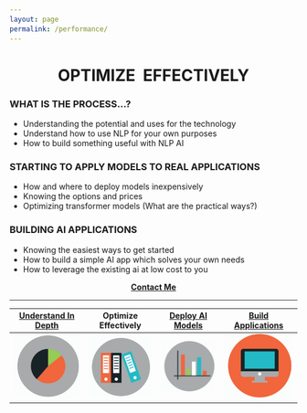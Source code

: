 ```yaml
---
layout: page
permalink: /performance/
---
```

<h1 style="text-align: center;"><strong>OPTIMIZE &nbsp;EFFECTIVELY</strong></h1>

### **WHAT IS THE PROCESS…?**
* Understanding the potential and uses for the technology
* Understand how to use NLP for your own purposes
* How to build something useful with NLP AI

### **STARTING TO APPLY MODELS TO REAL APPLICATIONS**
* How and where to deploy models inexpensively
* Knowing the options and prices
* Optimizing transformer models (What are the practical ways?)

### **BUILDING AI APPLICATIONS**
* Knowing the easiest ways to get started
* How to build a simple AI app which solves your own needs
* How to leverage the existing ai at low cost to you
<p style="text-align: center;"><strong><a href="https://actionpace.github.io/awslambda-huggingface-optimization-project/contact/">Contact Me</a></strong></p>

<hr style="height:1px;border:none;color:#333;background-color:#333;" />

| <strong>[Understand In Depth](../understand)</strong>|<strong>Optimize Effectively</strong>|<strong>[Deploy AI Models](../deploy)</strong>|<strong>[Build Applications](../appdev)</strong>|
| :-: | :-: | :-: | :-: | 
| ![Google pic1](https://github.com/ActionPace/awslambda-huggingface-optimization-project/raw/master/images/Icon4.png)|![Google pic1](https://github.com/ActionPace/awslambda-huggingface-optimization-project/raw/master/images/Icon3.png)|![Google pic1](https://github.com/ActionPace/awslambda-huggingface-optimization-project/raw/master/images/Icon2.png)|![Google pic1](https://github.com/ActionPace/awslambda-huggingface-optimization-project/raw/master/images/icon1.png)|
